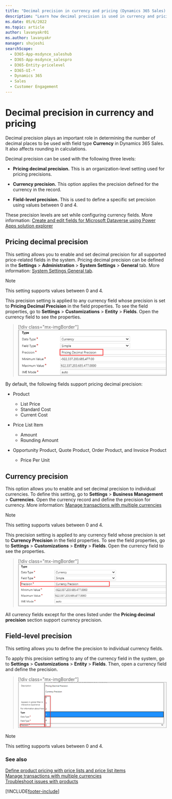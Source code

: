 ```yaml
---
title: "Decimal precision in currency and pricing (Dynamics 365 Sales) | MicrosoftDocs"
description: "Learn how decimal precision is used in currency and pricing in Dynamics 365 Sales."
ms.date: 05/6/2022
ms.topic: article
author: lavanyakr01
ms.author: lavanyakr
manager: shujoshi
searchScope: 
  - D365-App-msdynce_saleshub
  - D365-App-msdynce_salespro
  - D365-Entity-pricelevel
  - D365-UI-*
  - Dynamics 365
  - Sales
  - Customer Engagement
---
```

# Decimal precision in currency and pricing 



Decimal precision plays an important role in determining the number of decimal places to be used with field type **Currency** in Dynamics 365 Sales. It also affects rounding in calculations.

Decimal precision can be used with the following three levels:

- **Pricing decimal precision.** This is an organization-level setting used for pricing precisions.

- **Currency precision.** This option applies the precision defined for the currency in the record.

- **Field-level precision.** This is used to define a specific set precision using values between 0 and 4.


These precision levels are set while configuring currency fields. More information: [Create and edit fields for Microsoft Dataverse using Power Apps solution explorer](/powerapps/maker/common-data-service/create-edit-field-solution-explorer)

## Pricing decimal precision 

This setting allows you to enable and set decimal precision for all supported price-related fields in the system. Pricing decimal precision can be defined in the **Settings** &gt; **Administration** &gt; **System Settings** &gt; **General** tab. More information: [System Settings General tab](/power-platform/admin/system-settings-dialog-box-general-tab).

> [!NOTE]
> This setting supports values between 0 and 4.

This precision setting is applied to any currency field whose precision is set to **Pricing Decimal Precision** in the field properties. To see the field properties, go to **Settings** &gt; **Customizations** &gt; **Entity** &gt; **Fields**. Open the currency field to see the properties.

> [!div class="mx-imgBorder"]
> ![Precision set to Pricing Decimal Precision.](media/set-precision-pricing-decimal-precision.png "Precision set to Pricing Decimal Precision")

By default, the following fields support pricing decimal precision:

- Product
  - List Price
  - Standard Cost
  - Current Cost

- Price List Item
    -   Amount
    -   Rounding Amount

-   Opportunity Product, Quote Product, Order Product, and Invoice Product
    -   Price Per Unit

## Currency precision 

This option allows you to enable and set decimal precision to individual currencies. To define this setting, go to **Settings** &gt; **Business Management** &gt; **Currencies**. Open the currency record and define the precision for currency. More information: [Manage transactions with multiple currencies](/power-platform/admin/manage-transactions-with-multiple-currencies)

> [!NOTE]
> This setting supports values between 0 and 4.


This precision setting is applied to any currency field whose precision is set to **Currency Precision** in the field properties. To see the field properties, go to **Settings** &gt; **Customizations** &gt; **Entity** &gt; **Fields**. Open the currency field to see the properties.

> [!div class="mx-imgBorder"]
> ![Precision set to Currency Precision.](media/set-precision-currency-precision.png "Precision set to Currency Precision")

All currency fields except for the ones listed under the **Pricing decimal precision** section support currency precision.

## Field-level precision

This setting allows you to define the precision to individual currency fields.

To apply this precision setting to any of the currency field in the system, go to **Settings** &gt; **Customizations** &gt; **Entity** &gt; **Fields**. Then, open a currency field and define the precision.

> [!div class="mx-imgBorder"]
> ![Field-level precision.](media/field-level-precision.png "Field-level precision")

> [!NOTE]
> This setting supports values between 0 and 4.

### See also

[Define product pricing with price lists and price list items](create-price-lists-price-list-items-define-pricing-products.md)  
[Manage transactions with multiple currencies](/power-platform/admin/manage-transactions-with-multiple-currencies)  
[Troubleshoot issues with products](/troubleshoot/dynamics-365/sales/troubleshoot-products-issues)  


[!INCLUDE[footer-include](../includes/footer-banner.md)]
